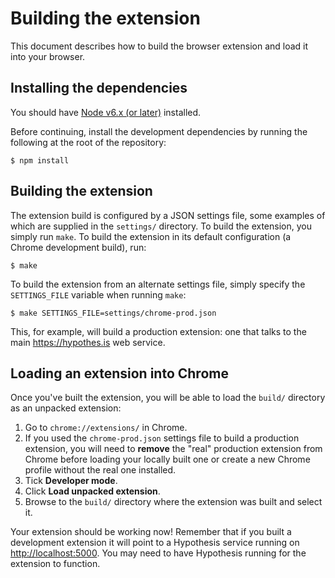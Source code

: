 Building the extension
======================

This document describes how to build the browser extension and load it into your
browser.

Installing the dependencies
---------------------------

You should have [Node v6.x (or later)][node] installed.

Before continuing, install the development dependencies by running the following
at the root of the repository:

    $ npm install

[node]: https://nodejs.org/en/download/

Building the extension
----------------------

The extension build is configured by a JSON settings file, some examples of
which are supplied in the `settings/` directory. To build the extension, you
simply run `make`. To build the extension in its default configuration (a Chrome
development build), run:

    $ make

To build the extension from an alternate settings file, simply specify the
`SETTINGS_FILE` variable when running `make`:

    $ make SETTINGS_FILE=settings/chrome-prod.json

This, for example, will build a production extension: one that talks to the main
<https://hypothes.is> web service.

Loading an extension into Chrome
--------------------------------

Once you've built the extension, you will be able to load the `build/` directory
as an unpacked extension:

1.  Go to `chrome://extensions/` in Chrome.
2. If you used the `chrome-prod.json` settings file to build a production
   extension, you will need to **remove** the "real" production extension from
   Chrome before loading your locally built one or create a new Chrome profile
   without the real one installed.
3.  Tick **Developer mode**.
4.  Click **Load unpacked extension**.
5.  Browse to the `build/` directory where the extension was built and select it.

Your extension should be working now! Remember that if you built a development
extension it will point to a Hypothesis service running on
<http://localhost:5000>. You may need to have Hypothesis running for the
extension to function.
